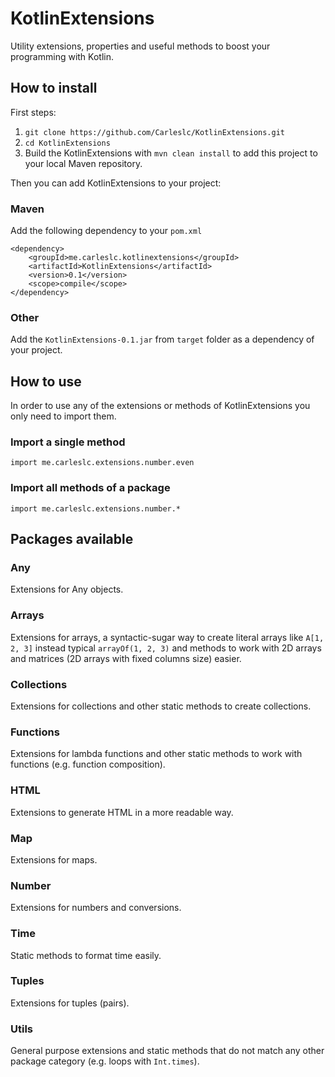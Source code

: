 # KotlinExtensions
Utility extensions, properties and useful methods to boost your programming with Kotlin.

## How to install

First steps:

1. `git clone https://github.com/Carleslc/KotlinExtensions.git`
2. `cd KotlinExtensions`
2. Build the KotlinExtensions with `mvn clean install` to add this project to your local Maven repository.

Then you can add KotlinExtensions to your project:

### Maven
Add the following dependency to your `pom.xml`
```
<dependency>
    <groupId>me.carleslc.kotlinextensions</groupId>
    <artifactId>KotlinExtensions</artifactId>
    <version>0.1</version>
    <scope>compile</scope>
</dependency>
```

### Other
Add the `KotlinExtensions-0.1.jar` from `target` folder as a dependency of your project.

## How to use

In order to use any of the extensions or methods of KotlinExtensions you only need to import them.

### Import a single method
`import me.carleslc.extensions.number.even`

### Import all methods of a package
`import me.carleslc.extensions.number.*`

## Packages available

### Any
Extensions for Any objects.

### Arrays
Extensions for arrays, a syntactic-sugar way to create literal arrays like `A[1, 2, 3]` instead typical `arrayOf(1, 2, 3)`
and methods to work with 2D arrays and matrices (2D arrays with fixed columns size) easier.

### Collections
Extensions for collections and other static methods to create collections.

### Functions
Extensions for lambda functions and other static methods to work with functions (e.g. function composition).

### HTML
Extensions to generate HTML in a more readable way.

### Map
Extensions for maps.

### Number
Extensions for numbers and conversions.

### Time
Static methods to format time easily.

### Tuples
Extensions for tuples (pairs).

### Utils
General purpose extensions and static methods that do not match any other package category (e.g. loops with `Int.times`).
